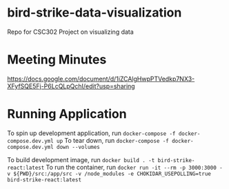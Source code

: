 # bird-strike-data-visualization

Repo for CSC302 Project on visualizing data

# Meeting Minutes

https://docs.google.com/document/d/1iZCAlgHwpPTVedkp7NX3-XFyfSQE5Fj-P6LcQLpQchI/edit?usp=sharing

# Running Application

To spin up development application, run `docker-compose -f docker-compose.dev.yml up`
To tear down, run `docker-compose -f docker-compose.dev.yml down --volumes`

To build development image, run `docker build . -t bird-strike-react:latest`
To run the container, run `docker run -it --rm -p 3000:3000 -v ${PWD}/src:/app/src -v /node_modules -e CHOKIDAR_USEPOLLING=true bird-strike-react:latest`
